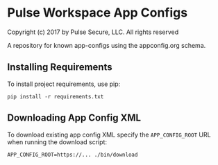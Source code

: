# Pulse Workspace App Configs

Copyright (c) 2017 by Pulse Secure, LLC. All rights reserved


A repository for known app-configs using the appconfig.org schema.


## Installing Requirements

To install project requirements, use pip:

```
pip install -r requirements.txt
```

## Downloading App Config XML

To download existing app config XML specify the `APP_CONFIG_ROOT` URL when running the download script:

```
APP_CONFIG_ROOT=https://... ./bin/download
```
